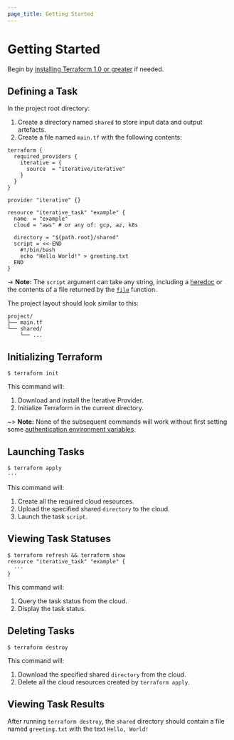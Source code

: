 ```yaml
---
page_title: Getting Started
---
```


# Getting Started

Begin by
[installing Terraform 1.0 or greater](https://learn.hashicorp.com/tutorials/terraform/install-cli#install-terraform)
if needed.

## Defining a Task

In the project root directory:

1. Create a directory named `shared` to store input data and output artefacts.
2. Create a file named `main.tf` with the following contents:

```hcl
terraform {
  required_providers {
    iterative = {
      source  = "iterative/iterative"
    }
  }
}

provider "iterative" {}

resource "iterative_task" "example" {
  name  = "example"
  cloud = "aws" # or any of: gcp, az, k8s

  directory = "${path.root}/shared"
  script = <<-END
    #!/bin/bash
    echo "Hello World!" > greeting.txt
  END
}
```

-> **Note:** The `script` argument can take any string, including a
[heredoc](https://www.terraform.io/docs/language/expressions/strings.html#heredoc-strings)
or the contents of a file returned by the
[`file`](https://www.terraform.io/docs/language/functions/file.html) function.

The project layout should look similar to this:

```
project/
├── main.tf
└── shared/
    └── ...
```

## Initializing Terraform

```console
$ terraform init
```

This command will:

1. Download and install the Iterative Provider.
2. Initialize Terraform in the current directory.

~> **Note:** None of the subsequent commands will work without first setting
some
[authentication environment variables](https://registry.terraform.io/providers/iterative/iterative/latest/docs#authentication).

## Launching Tasks

```console
$ terraform apply
···
```

This command will:

1. Create all the required cloud resources.
2. Upload the specified shared `directory` to the cloud.
3. Launch the task `script`.

## Viewing Task Statuses

```console
$ terraform refresh && terraform show
resource "iterative_task" "example" {
  ···
}
```

This command will:

1. Query the task status from the cloud.
2. Display the task status.

## Deleting Tasks

```console
$ terraform destroy
```

This command will:

1. Download the specified shared `directory` from the cloud.
2. Delete all the cloud resources created by `terraform apply`.

## Viewing Task Results

After running `terraform destroy`, the `shared` directory should contain a file
named `greeting.txt` with the text `Hello, World!`
